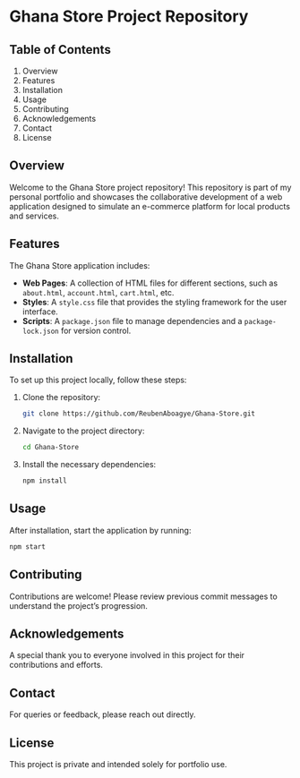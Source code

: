 

# Ghana Store Project Repository

## Table of Contents
1. Overview
2. Features
3. Installation
4. Usage
5. Contributing
6. Acknowledgements
7. Contact
8. License

## Overview
Welcome to the Ghana Store project repository! This repository is part of my personal portfolio and showcases the collaborative development of a web application designed to simulate an e-commerce platform for local products and services.

## Features
The Ghana Store application includes:
- **Web Pages**: A collection of HTML files for different sections, such as `about.html`, `account.html`, `cart.html`, etc.
- **Styles**: A `style.css` file that provides the styling framework for the user interface.
- **Scripts**: A `package.json` file to manage dependencies and a `package-lock.json` for version control.

## Installation
To set up this project locally, follow these steps:
1. Clone the repository:
    ```bash
    git clone https://github.com/ReubenAboagye/Ghana-Store.git
    ```
2. Navigate to the project directory:
    ```bash
    cd Ghana-Store
    ```
3. Install the necessary dependencies:
    ```bash
    npm install
    ```

## Usage
After installation, start the application by running:
```bash
npm start
```

## Contributing
Contributions are welcome! Please review previous commit messages to understand the project’s progression.

## Acknowledgements
A special thank you to everyone involved in this project for their contributions and efforts.

## Contact
For queries or feedback, please reach out directly.

## License
This project is private and intended solely for portfolio use.

